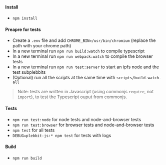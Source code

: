 #### Install

- `npm install`

#### Preapre for tests

- Create a `.env` file and add `CHROME_BIN=/usr/bin/chromium` (replace the path with your chrome path)
- In a new terminal run `npm run build:watch` to compile typescript
- In a new terminal run `npm run webpack:watch` to compile the browser tests
- In a new terminal run `npm run test:server` to start an ipfs node and the test subplebbits
- (Optional) run all the scripts at the same time with `scripts/build-watch-all`

> Note: tests are written in Javascript (using commonjs `require`, not `import`), to test the Typescript ouput from commonjs.

#### Tests

- `npm run test:node` for node tests and node-and-browser tests
- `npm run test:browser` for browser tests and node-and-browser tests
- `npm test` for all tests
- `DEBUG=plebbit-js:* npm test` for tests with logs

#### Build

- `npm run build`
